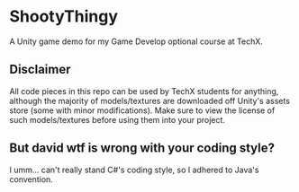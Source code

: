 # ShootyThingy
A Unity game demo for my Game Develop optional course at TechX.

## Disclaimer
All code pieces in this repo can be used by TechX students for anything, although the majority of models/textures are downloaded off Unity's assets store (some with minor modifications). Make sure to view the license of such models/textures before using them into your project.

## But david wtf is wrong with your coding style?
I umm... can't really stand C#'s coding style, so I adhered to Java's convention.
